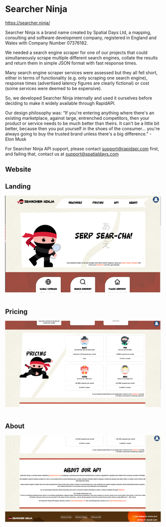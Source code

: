# Searcher Ninja

https://searcher.ninja/

Searcher Ninja is a brand name created by Spatial Days Ltd, a mapping, consulting and software development company, registered in England and Wales with Company Number 07376182.

We needed a search engine scraper for one of our projects that could simultaneously scrape multiple different search engines, collate the results and return them in simple JSON format with fast response times.

Many search engine scraper services were assessed but they all fell short, either in terms of functionality (e.g. only scraping one search engine), response times (advertised latency figures are clearly fictional) or cost (some services were deemed to be expensive).

So, we developed Searcher Ninja internally and used it ourselves before deciding to make it widely available through RapidAPI.

Our design philosophy was:
“If you're entering anything where there's an existing marketplace, against large, entrenched competitors, then your product or service needs to be much better than theirs. It can't be a little bit better, because then you put yourself in the shoes of the consumer... you're always going to buy the trusted brand unless there's a big difference.” - Elon Musk

For Searcher Ninja API support, please contact support@rapidapi.com first, and failing that, contact us at support@spatialdays.com

## Website

## Landing

<img src="docs/landing.png" width="1000px"></img>
<br/>
<br/>

## Pricing
<img src="docs/pricing.png" width="1000px"/>
<br/>
<br/>

## About
<img src="docs/footer.png" width="1000px"/>
